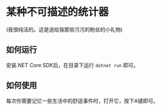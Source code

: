 # 某种不可描述的统计器

(我很纯洁的。这是送给我那些污污的粉丝的小礼物)

## 如何运行

安装.NET Core SDK后，在目录下运行 `dotnet run` 即可。

## 如何使用

每次你需要记忆一些生活中的舒适事件时，打开它，按下A键即可。

